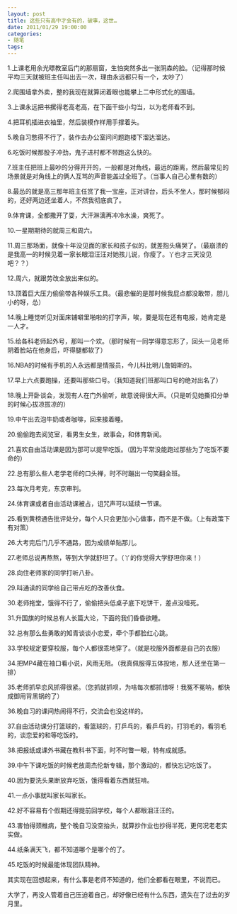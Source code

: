 ```yaml
---
layout: post
title: 这些只有高中才会有的，破事，这世…
date: 2011/01/29 19:00:00
categories: 
- 随笔
tags: 
---
```


1.上课老用余光瞟教室后门的那扇窗，生怕突然多出一张阴森的脸。（记得那时候平均三天就被班主任叫出去一次，理由永远都只有一个，太吵了）

2.爬围墙拿外卖，整的我现在就算闭着眼也能攀上二中形式化的围墙。

3.上课永远把书摞得老高老高，在下面干些小勾当，以为老师看不到。

4.把耳机插进衣袖里，然后装模作样用手撑着头。

5.晚自习憋得不行了，装作去办公室问问题跑楼下溜达溜达。

6.吃饭时候那股子冲劲，鬼子进村都不带跑这么快的。

7.班主任把班上最吵的分得开开的，一般都是对角线，最远的距离，然后最常见的场景就是对角线上的俩人互骂的声音能盖过全班了。（当事人自己心里有数的）

8.最怂的就是高三那年班主任赏了我一宝座，正对讲台，后头不坐人，那时候郁闷的，还好两边还坐着人，不然我彻底疯了。

9.体育课，全都撒开了耍，大汗淋漓再冲冷水澡，爽死了。

10.一星期期待的就周三和周六。

11.周三那场面，就像十年没见面的家长和孩子似的，就差抱头痛哭了。（最崩溃的是我高一的时候见着一家长眼泪汪汪对她孩儿说，你瘦了。丫也才三天没见吧？？）

12.周六，就跟劳改全放出来似的。

13.顶着巨大压力偷偷带各种娱乐工具。（最悲催的是那时候我屁点都没敢带，胆儿小的呀，怂）

14.晚上睡觉听见对面床铺噼里啪啦的打字声，唉，要是现在还有电报，她肯定是一人才。

15.给各科老师起外号，那叫一个欢。（那时候有一同学得意忘形了，回头一见老师阴着脸站在他身后，吓得腿都软了）

16.NBA的时候有手机的人永远都是情报员，今儿科比明儿詹姆斯的。

17.早上六点要跑操，还要叫那些口号。（我知道我们班那叫口号的绝对出名了）

18.晚上开卧谈会，发现有人在门外偷听，故意说得很大声。（只是听见她撕扣分单的时候心拔凉拔凉的）

19.中午出去泡牛奶或者咖啡，回来接着睡。

20.偷偷跑去阅览室，看男生女生，故事会，和体育新闻。

21.喜欢自由活动课是因为那可以提早吃饭。（因为平常没能跑过那些为了吃饭不要命的）

22.总有那么些人老学老师的口头禅，时不时蹦出一句笑翻全班。

23.每次月考完，东京审判。

24.体育课或者自由活动课被占，诅咒声可以延续一节课。

25.看到黄榜通告批评处分，每个人只会更加小心做事，而不是不做。（上有政策下有对策）

26.大考完后门几乎不通路，因为成绩单贴那儿。

27.老师总说再熬熬，等到大学就舒坦了。（丫的你觉得大学舒坦你来！）

28.向住老师家的同学打听八卦。

29.叫通读的同学给自己带点吃的改善伙食。

30.老师拖堂，饿得不行了，偷偷把头低桌子底下吃饼干，差点没噎死。

31.升国旗的时候总有人长篇大论，下面的我们昏昏欲睡。

32.总有那么些勇敢的知青谈谈小恋爱，牵个手都脸红心跳。

33.学校规定要穿校服，每个人都很乖地穿了。（就是校服外面都是自己的衣服）

34.把MP4藏在袖口看小说，风雨无阻。（我真佩服得五体投地，那人还坐在第一排）

35.老师抓早恋风抓得很紧。（您抓就抓呗，为啥每次都抓错呀！我冤不冤呐，都快成御用背黑锅的了）

36.晚自习的课间热闹得不行，交流会也没这样的。

37.自由活动课分打篮球的，看篮球的，打乒乓的，看乒乓的，打羽毛的，看羽毛的，谈恋爱的和等吃饭的。

38.把报纸或课外书藏在教科书下面，时不时瞥一眼，特有成就感。

39.中午下课吃饭的时候老放周杰伦新专辑，那个激动的，都快忘记吃饭了。

40.因为要洗头果断放弃吃饭，饿得看着东西就狂啃。

41.一点小事就叫家长叫家长。

42.好不容易有个假期还得提前回学校，每个人都眼泪汪汪的。

43.害怕得颈椎病，整个晚自习没空抬头，就算抄作业也抄得半死，更何况老老实实做。

44.纸条满天飞，都不知道哪个是哪个的了。

45.吃饭的时候最能体现团队精神。

其实现在回想起来，有什么事是老师不知道的，他们全都看在眼里，不说而已。

大学了，再没人管着自己压迫着自己，却好像已经有什么东西，遗失在了过去的岁月里。
